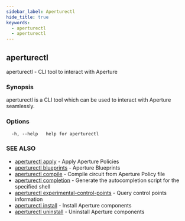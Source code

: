 ```yaml
---
sidebar_label: Aperturectl
hide_title: true
keywords:
  - aperturectl
  - aperturectl
---
```


## aperturectl

aperturectl - CLI tool to interact with Aperture

### Synopsis

aperturectl is a CLI tool which can be used to interact with Aperture seamlessly.

### Options

```
  -h, --help   help for aperturectl
```

### SEE ALSO

- [aperturectl apply](/reference/aperturectl/apply/apply.md) - Apply Aperture Policies
- [aperturectl blueprints](/reference/aperturectl/blueprints/blueprints.md) - Aperture Blueprints
- [aperturectl compile](/reference/aperturectl/compile/compile.md) - Compile circuit from Aperture Policy file
- [aperturectl completion](/reference/aperturectl/completion/completion.md) - Generate the autocompletion script for the specified shell
- [aperturectl experimental-control-points](/reference/aperturectl/experimental-control-points/experimental-control-points.md) - Query control points information
- [aperturectl install](/reference/aperturectl/install/install.md) - Install Aperture components
- [aperturectl uninstall](/reference/aperturectl/uninstall/uninstall.md) - Uninstall Aperture components
